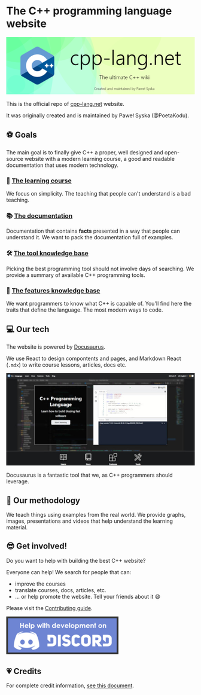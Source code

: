 # The C++ programming language website

<p align=center>
	<a href="https://cpp-lang.net">
		<img src="resources/KeyArt.png" />
	</a>
</p>

This is the official repo of [cpp-lang.net](https://cpp-lang.net) website.

It was originally created and is maintained by Paweł Syska (@PoetaKodu).

## ⚽ Goals

The main goal is to finally give C++ a proper, well designed
and open-source website with a modern learning course,
a good and readable documentation that uses modern technology.

### 🚀 [The learning course](https://cpp-lang.net/learn/index)

We focus on simplicity. The teaching that people can't understand
is a bad teaching.

### 📚 [The documentation](https://cpp-lang.net/docs/index)

Documentation that contains **facts** presented in a way
that people can understand it. We want to pack the documentation
full of examples.

### 🛠 [The tool knowledge base](https://cpp-lang.net/tools/index)

Picking the best programming tool should not involve days
of searching. We provide a summary of available C++ programming tools.

### 🧱 [The features knowledge base](https://cpp-lang.net/features/index)

We want programmers to know what C++ is capable of.
You'll find here the traits that define the language.
The most modern ways to code.

## 💻 Our tech

The website is powered by [Docusaurus](https://docusaurus.io).

We use React to design compontents and pages, and Markdown React (`.mdx`)
to write course lessons, articles, docs etc.

<p align=center>
	<a href="https://cpp-lang.net">
		<img src="resources/Website.jpg" />
	</a>
</p>

Docusaurus is a fantastic tool that we, as C++ programmers should leverage.

## 📖 Our methodology

We teach things using examples from the real world.
We provide graphs, images, presentations and videos that
help understand the learning material. 
## 😎 Get involved!

Do you want to help with building the best C++ website?

Everyone can help!
We search for people that can:
- improve the courses
- translate courses, docs, articles, etc.
- ... or help promote the website. Tell your friends about it 😄

Please visit the [Contributing guide](CONTRIBUTING.md).

<a href="https://discord.gg/3MeXQ8TvBw">
	<img src="resources/DiscordHelpDev.png" alt="Join our Discord Server" width="300px">
</a>

## 💗 Credits

For complete credit information, [see this document](CREDITS.md).



